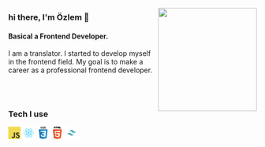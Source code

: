 <img src="https://media.giphy.com/media/v1.Y2lkPTc5MGI3NjExMGQ0YzliNTg2Yjg3MTExZDFlZDllNmExNzJiYjg4N2U4MzMzNzczMCZjdD1n/QX15lZJbifeQPzcNDt/giphy.gif"
align="right" width="200" height="210"/>

### hi there, I'm Özlem :hatching_chick:

#### Basical a Frontend Developer. 
I am a translator. I started to develop myself in the frontend field. My goal is to make a career as a professional frontend developer.


<br/>
<br/>

### Tech I use

<img src="https://raw.githubusercontent.com/github/explore/80688e429a7d4ef2fca1e82350fe8e3517d3494d/topics/javascript/javascript.png" width="25" hidth="25"> <img src="https://raw.githubusercontent.com/github/explore/80688e429a7d4ef2fca1e82350fe8e3517d3494d/topics/react/react.png" width="25" hidth="25"> <img src="https://raw.githubusercontent.com/github/explore/80688e429a7d4ef2fca1e82350fe8e3517d3494d/topics/css/css.png" width="25" hidth="25"> <img src="https://raw.githubusercontent.com/github/explore/80688e429a7d4ef2fca1e82350fe8e3517d3494d/topics/html/html.png" width="25" hidth="25">
<img src="https://raw.githubusercontent.com/github/explore/80688e429a7d4ef2fca1e82350fe8e3517d3494d/topics/tailwind/tailwind.png" width="25" hidth="25">
